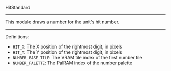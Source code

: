 
HitStandard

---

This module draws a number for the unit's hit number.

---

Definitions:

  * `HIT_X`: The X position of the rightmost digit, in pixels
  * `HIT_Y`: The Y position of the rightmost digit, in pixels
  * `NUMBER_BASE_TILE`: The VRAM tile index of the first number tile
  * `NUMBER_PALETTE`: The PalRAM index of the number palette
